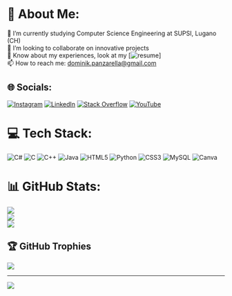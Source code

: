 # 💫 About Me:
🔭 I’m currently studying Computer Science Engineering at SUPSI, Lugano (CH)<br>👯 I’m looking to collaborate on innovative projects<br>📄 Know about my experiences, look at my [![resume](https://drive.google.com/file/d/1qS7gQ3tp-Zjz8JkfDIBd1d4BquNQ9wxQ/view?usp=sharing)]<br>📫 How to reach me: dominik.panzarella@gmail.com


## 🌐 Socials:
[![Instagram](https://img.shields.io/badge/Instagram-%23E4405F.svg?logo=Instagram&logoColor=white)](https://instagram.com/https://www.instagram.com/__dom_/) [![LinkedIn](https://img.shields.io/badge/LinkedIn-%230077B5.svg?logo=linkedin&logoColor=white)](https://linkedin.com/in/https://drive.google.com/file/d/1qS7gQ3tp-Zjz8JkfDIBd1d4BquNQ9wxQ/view?usp=sharing) [![Stack Overflow](https://img.shields.io/badge/-Stackoverflow-FE7A16?logo=stack-overflow&logoColor=white)](https://stackoverflow.com/users/dominik.panzarella) [![YouTube](https://img.shields.io/badge/YouTube-%23FF0000.svg?logo=YouTube&logoColor=white)](https://youtube.com/@https://www.youtube.com/channel/UC128UoG-qfNOf6TCjarx5Mw) 

# 💻 Tech Stack:
![C#](https://img.shields.io/badge/c%23-%23239120.svg?style=for-the-badge&logo=c-sharp&logoColor=white) ![C](https://img.shields.io/badge/c-%2300599C.svg?style=for-the-badge&logo=c&logoColor=white) ![C++](https://img.shields.io/badge/c++-%2300599C.svg?style=for-the-badge&logo=c%2B%2B&logoColor=white) ![Java](https://img.shields.io/badge/java-%23ED8B00.svg?style=for-the-badge&logo=java&logoColor=white) ![HTML5](https://img.shields.io/badge/html5-%23E34F26.svg?style=for-the-badge&logo=html5&logoColor=white) ![Python](https://img.shields.io/badge/python-3670A0?style=for-the-badge&logo=python&logoColor=ffdd54) ![CSS3](https://img.shields.io/badge/css3-%231572B6.svg?style=for-the-badge&logo=css3&logoColor=white) ![MySQL](https://img.shields.io/badge/mysql-%2300f.svg?style=for-the-badge&logo=mysql&logoColor=white) ![Canva](https://img.shields.io/badge/Canva-%2300C4CC.svg?style=for-the-badge&logo=Canva&logoColor=white)
# 📊 GitHub Stats:
![](https://github-readme-stats.vercel.app/api?username=DominikPanzarella&theme=onedark&hide_border=false&include_all_commits=true&count_private=true)<br/>
![](https://github-readme-streak-stats.herokuapp.com/?user=DominikPanzarella&theme=onedark&hide_border=false)<br/>
![](https://github-readme-stats.vercel.app/api/top-langs/?username=DominikPanzarella&theme=onedark&hide_border=false&include_all_commits=true&count_private=true&layout=compact)

## 🏆 GitHub Trophies
![](https://github-profile-trophy.vercel.app/?username=DominikPanzarella&theme=radical&no-frame=true&no-bg=false&margin-w=4)

---
[![](https://visitcount.itsvg.in/api?id=DominikPanzarella&icon=0&color=4)](https://visitcount.itsvg.in)

<!-- Proudly created with GPRM ( https://gprm.itsvg.in ) -->
